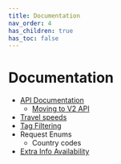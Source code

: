 ```yaml
---
title: Documentation
nav_order: 4
has_children: true
has_toc: false
---
```


# Documentation
* [API Documentation](documentation/API-Documentation)
  * [Moving to V2 API](documentation/Switching-from-V1-API-to-V2)
* [Travel speeds](documentation/Travel-speeds)
* [Tag Filtering](documentation/Tag-Filtering)
* Request Enums
  * Country codes
* [Extra Info Availability](documentation/Extra-Info-Availability)
